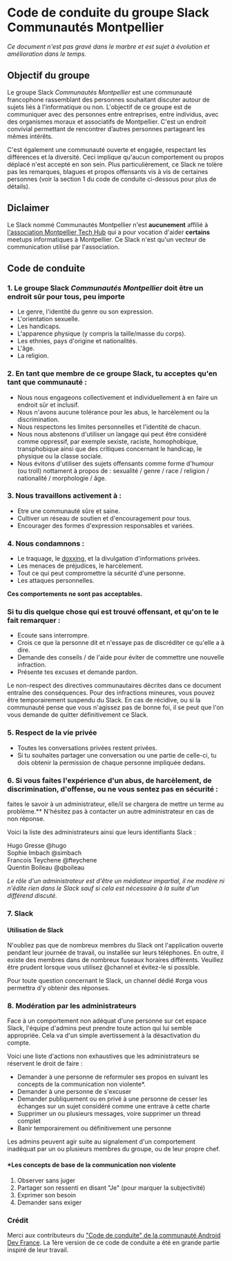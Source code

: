 # Code de conduite du groupe Slack Communautés Montpellier

*Ce document n'est pas gravé dans le marbre et est sujet à évolution et amélioration dans le temps.*

## Objectif du groupe 

Le groupe Slack *Communautés Montpellier* est une communauté francophone rassemblant des personnes souhaitant discuter autour de sujets liés à l'informatique ou non. L'objectif de ce groupe est de communiquer avec des personnes entre entreprises, entre individus, avec des organismes moraux et associatifs de Montpellier. C'est un endroit convivial permettant de rencontrer d’autres personnes partageant les mêmes intérêts.

C'est également une communauté ouverte et engagée, respectant les différences et la diversité. Ceci implique qu'aucun comportement ou propos déplacé n'est accepté en son sein. Plus particulièrement, ce Slack ne tolère pas les remarques, blagues et propos offensants vis à vis de certaines personnes (voir la section 1 du code de conduite ci-dessous pour plus de détails).

## Diclaimer

Le Slack nommé Communautés Montpellier n'est **aucunement** affilié à [l'association Montpellier Tech Hub](https://montpellier-techhub.org/) qui a pour vocation d'aider **certains** meetups informatiques à Montpellier. Ce Slack n'est qu'un vecteur de communication utilisé par l'association. 

## Code de conduite

### 1. Le groupe Slack *Communautés Montpellier* doit être un endroit sûr pour tous, peu importe

* Le genre, l'identité du genre ou son expression.
* L'orientation sexuelle.
* Les handicaps.
* L'apparence physique (y compris la taille/masse du corps).
* Les ethnies, pays d'origine et nationalités.
* L'âge.
* La religion.

### 2. En tant que membre de ce groupe Slack, tu acceptes qu'en tant que communauté :

* Nous nous engageons collectivement et individuellement à en faire un endroit sûr et inclusif. 
* Nous n'avons aucune tolérance pour les abus, le harcèlement ou la discrimination.
* Nous respectons les limites personnelles et l'identité de chacun.
* Nous nous abstenons d'utiliser un langage qui peut être considéré comme oppressif, par exemple sexiste, raciste, homophobique, transphobique ainsi que des critiques concernant le handicap, le physique ou la classe sociale.
* Nous évitons d'utiliser des sujets offensants comme forme d'humour (ou troll) nottament à propos de : sexualité / genre / race / religion / nationalité / morphologie / âge.

### 3. Nous travaillons activement à :

* Etre une communauté sûre et saine.
* Cultiver un réseau de soutien et d'encouragement pour tous.
* Encourager des formes d'expression responsables et variées.

### 4. Nous condamnons :

* Le traquage, le [doxxing](https://fr.wikipedia.org/wiki/Doxing), et la divulgation d'informations privées.
* Les menaces de préjudices, le harcèlement.
* Tout ce qui peut compromettre la sécurité d'une personne.
* Les attaques personnelles.

**Ces comportements ne sont pas acceptables.**

### Si tu dis quelque chose qui est trouvé offensant, et qu'on te le fait remarquer :

* Ecoute sans interrompre.
* Crois ce que la personne dit et n'essaye pas de discréditer ce qu'elle a à dire.
* Demande des conseils / de l'aide pour éviter de commettre une nouvelle infraction.
* Présente tes excuses et demande pardon.

Le non-respect des directives communautaires décrites dans ce document entraîne des conséquences. Pour des infractions mineures, vous pouvez être temporairement suspendu du Slack. En cas de récidive, ou si la communauté pense que vous n'agissez pas de bonne foi, il se peut que l'on vous demande de quitter définitivement ce Slack.

### 5. Respect de la vie privée

* Toutes les conversations privées restent privées.
* Si tu souhaites partager une conversation ou une partie de celle-ci, tu dois obtenir la permission de chaque personne impliquée dedans.

### 6. Si vous faites l'expérience d'un abus, de harcèlement, de discrimination, d'offense, ou ne vous sentez pas en sécurité :
faites le savoir à un administrateur, elle/il se chargera de mettre un terme au problème.**
N'hésitez pas à contacter un autre administrateur en cas de non réponse.

Voici la liste des administrateurs ainsi que leurs identifiants Slack :

Hugo Gresse @hugo  
Sophie Imbach @simbach  
Francois Teychene @fteychene  
Quentin Boileau @qboileau  

*Le rôle d'un administrateur est d'être un médiateur impartial, il ne modère ni n'édite rien dans le Slack sauf si cela est nécessaire à la suite d'un différend discuté.*

### 7. Slack

#### Utilisation de Slack

N'oubliez pas que de nombreux membres du Slack ont l'application ouverte pendant leur journée de travail, ou installée sur leurs téléphones. En outre, il existe des membres dans de nombreux fuseaux horaires différents. Veuillez être prudent lorsque vous utilisez @channel et évitez-le si possible.

Pour toute question concernant le Slack, un channel dédié #orga vous permettra d'y obtenir des réponses.

### 8. Modération par les administrateurs

Face à un comportement non adéquat d'une personne sur cet espace Slack, l'équipe d'admins peut prendre toute action qui lui semble appropriée.
Cela va d'un simple avertissement à la désactivation du compte.

Voici une liste d'actions non exhaustives que les administrateurs se réservent le droit de faire : 
* Demander à une personne de reformuler ses propos en suivant les concepts de la communication non violente*.
* Demander à une personne de s'excuser
* Demander publiquement ou en privé à une personne de cesser les échanges sur un sujet considéré comme une entrave à cette charte
* Supprimer un ou plusieurs messages, voire supprimer un thread complet
* Banir temporairement ou définitivement une personne

Les admins peuvent agir suite au signalement d'un comportement inadéquat par un ou plusieurs membres du groupe, ou de leur propre chef.

#### \*Les concepts de base de la communication non violente

1. Observer sans juger
2. Partager son ressenti en disant "Je" (pour marquer la subjectivité)
3. Exprimer son besoin
4. Demander sans exiger


### Crédit

Merci aux contributeurs du ["Code de conduite" de la communauté Android Dev France](https://github.com/Android-Dev-FR/Code_de_conduite_Slack_Android_Dev_FR).
La 1ère version de ce code de conduite a été en grande partie inspiré de leur travail.
